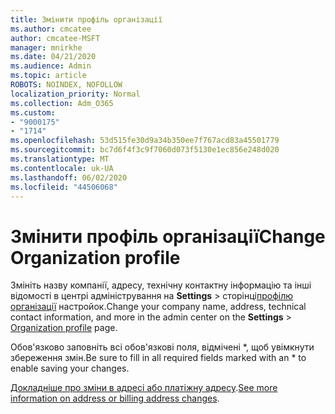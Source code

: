 ```yaml
---
title: Змінити профіль організації
ms.author: cmcatee
author: cmcatee-MSFT
manager: mnirkhe
ms.date: 04/21/2020
ms.audience: Admin
ms.topic: article
ROBOTS: NOINDEX, NOFOLLOW
localization_priority: Normal
ms.collection: Adm_O365
ms.custom:
- "9000175"
- "1714"
ms.openlocfilehash: 53d515fe30d9a34b350ee7f767acd83a45501779
ms.sourcegitcommit: bc7d6f4f3c9f7060d073f5130e1ec856e248d020
ms.translationtype: MT
ms.contentlocale: uk-UA
ms.lasthandoff: 06/02/2020
ms.locfileid: "44506068"
---
```

# <a name="change-organization-profile"></a><span data-ttu-id="e50a4-102">Змінити профіль організації</span><span class="sxs-lookup"><span data-stu-id="e50a4-102">Change Organization profile</span></span>

<span data-ttu-id="e50a4-103">Змініть назву компанії, адресу, технічну контактну інформацію та інші відомості в центрі адміністрування на **Settings**  >  сторінці[профілю організації](https://go.microsoft.com/fwlink/p/?linkid=2067339) настройок.</span><span class="sxs-lookup"><span data-stu-id="e50a4-103">Change your company name, address, technical contact information, and more in the admin center on the **Settings** > [Organization profile](https://go.microsoft.com/fwlink/p/?linkid=2067339) page.</span></span>

<span data-ttu-id="e50a4-104">Обов'язково заповніть всі обов'язкові поля, відмічені \*, щоб увімкнути збереження змін.</span><span class="sxs-lookup"><span data-stu-id="e50a4-104">Be sure to fill in all required fields marked with an \* to enable saving your changes.</span></span>

<span data-ttu-id="e50a4-105">[Докладніше про зміни в адресі або платіжну адресу](https://docs.microsoft.com/microsoft-365/admin/manage/change-address-contact-and-more).</span><span class="sxs-lookup"><span data-stu-id="e50a4-105">[See more information on address or billing address changes](https://docs.microsoft.com/microsoft-365/admin/manage/change-address-contact-and-more).</span></span>